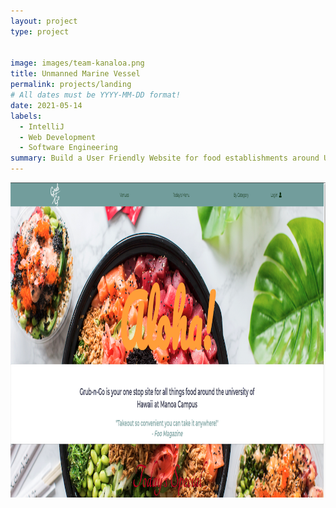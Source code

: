 ```yaml
---
layout: project
type: project


image: images/team-kanaloa.png
title: Unmanned Marine Vessel
permalink: projects/landing
# All dates must be YYYY-MM-DD format!
date: 2021-05-14
labels:
  - IntelliJ
  - Web Development
  - Software Engineering
summary: Build a User Friendly Website for food establishments around University of Hawaii at Manoa
---
```


<img class="ui medium right floated rounded image" src="../images/landing.png">
